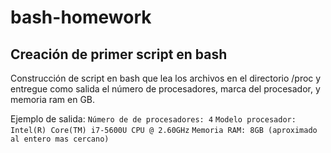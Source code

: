 # bash-homework

## Creación de primer script en bash

Construcción de script en bash que lea los archivos en el directorio /proc y entregue como salida 
el número de procesadores, marca del procesador, y memoria ram en GB.


Ejemplo de salida:
``Número de de procesadores: 4``
``Modelo procesador: Intel(R) Core(TM) i7-5600U CPU @ 2.60GHz``
``Memoria RAM: 8GB (aproximado al entero mas cercano)``


